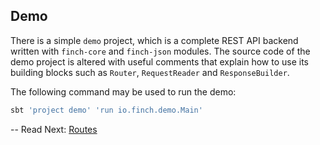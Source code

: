 ## Demo

There is a simple `demo` project, which is a complete REST API backend written with `finch-core` and `finch-json` 
modules. The source code of the demo project is altered with useful comments that explain how to use its building blocks 
such as `Router`, `RequestReader` and `ResponseBuilder`. 

The following command may be used to run the demo:

```bash
sbt 'project demo' 'run io.finch.demo.Main'
```
--
Read Next: [Routes](route.md)